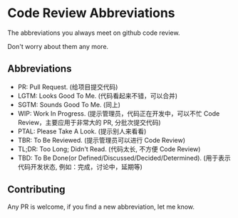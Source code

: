 # Code Review Abbreviations
The abbreviations you always meet on github code review. 

Don't worry about them any more.


## Abbreviations

* PR: Pull Request. (给项目提交代码) 
* LGTM: Looks Good To Me.  (代码看起来不错，可以合并) 
* SGTM: Sounds Good To Me. (同上) 
* WIP: Work In Progress. (提示管理员，代码正在开发中，可以不忙 Code Review，主要应用于非常大的 PR, 分批次提交代码) 
* PTAL: Please Take A Look. (提示别人来看看) 
* TBR: To Be Reviewed. (提示管理员可以进行 Code Review) 
* TL;DR: Too Long; Didn't Read. (代码太长, 不方便 Code Review)
* TBD: To Be Done(or Defined/Discussed/Decided/Determined). (用于表示代码开发状态, 例如：完成，讨论中，延期等)

## Contributing

Any PR is welcome, if you find a new abbreviation, let me know.
